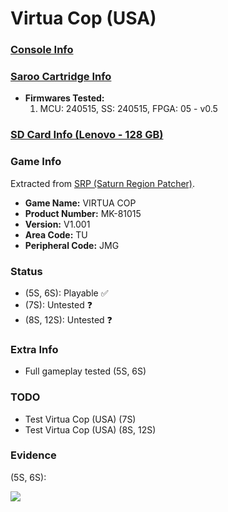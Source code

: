 # Virtua Cop (USA)

### [Console Info](../../../../../Info/Consoles/VA13/README.md)

### [Saroo Cartridge Info](../../../../../Info/Cartridges/RetroGameParadiseStore/1.32F/README.md)

- <b>Firmwares Tested:</b>
  1. MCU: 240515, SS: 240515, FPGA: 05 - v0.5

### [SD Card Info (Lenovo - 128 GB)](../../../../../Info/SdCards/Lenovo/128GB/fat32/README.md)

### Game Info

Extracted from [SRP (Saturn Region Patcher)](https://segaxtreme.net/resources/saturn-region-patcher.81/download).

- <b>Game Name:</b> VIRTUA COP
- <b>Product Number:</b> MK-81015
- <b>Version:</b> V1.001
- <b>Area Code:</b> TU
- <b>Peripheral Code:</b> JMG

### Status

- (5S, 6S): Playable :white_check_mark:
- (7S): Untested :question:
- (8S, 12S): Untested :question:

### Extra Info

- Full gameplay tested (5S, 6S)

### TODO

- Test Virtua Cop (USA) (7S)
- Test Virtua Cop (USA) (8S, 12S)

### Evidence

(5S, 6S):

[![](https://img.youtube.com/vi/9Hkoqf0-Mu4/0.jpg)](https://www.youtube.com/watch?v=9Hkoqf0-Mu4)
